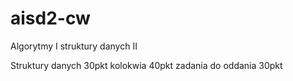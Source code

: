 # aisd2-cw
Algorytmy I struktury danych II


Struktury danych 30pkt
kolokwia 40pkt
zadania do oddania 30pkt
